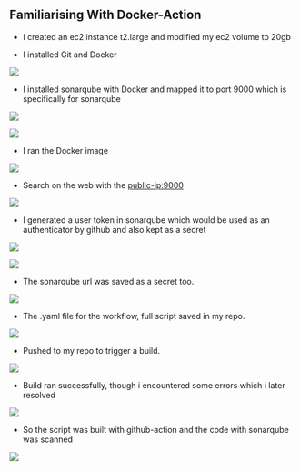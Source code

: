 ## Familiarising With Docker-Action

- I created an ec2 instance t2.large and modified my ec2 volume to 20gb

- I installed Git and Docker

![](https://github.com/UzonduEgbombah/Github-Action/assets/137091610/5697429c-c706-415c-9c74-6e5b3dd9c47d)


- I installed sonarqube with Docker and mapped it to port 9000 which is specifically for sonarqube

![](https://github.com/UzonduEgbombah/Github-Action/assets/137091610/16f60afb-842e-4a50-8ecc-019e5e355417)


![](https://github.com/UzonduEgbombah/Github-Action/assets/137091610/68d7a9ef-dde9-4be3-8a51-ac7c45389b49)
 

- I ran the Docker image


![](https://github.com/UzonduEgbombah/Github-Action/assets/137091610/a1440f77-620c-4507-9c4d-93b0e46ed1ef)


- Search on the web with the <public-ip:9000> 


![](https://github.com/UzonduEgbombah/Github-Action/assets/137091610/90e4dbc0-15c0-4707-9143-2d14e97fbca8)


- I generated a user token in sonarqube which would be used as an authenticator by github and also kept as a secret  


![](https://github.com/UzonduEgbombah/Github-Action/assets/137091610/ffae7f75-1c1e-4407-976e-0075f896788a)


![](https://github.com/UzonduEgbombah/Github-Action/assets/137091610/d550b06d-c424-458f-82f1-100cf82de398)


- The sonarqube url was saved as a secret too.


![](https://github.com/UzonduEgbombah/Github-Action/assets/137091610/9a6575aa-d5bf-4d18-ad92-273fd2d43150)


- The .yaml file for the workflow, full script saved in my repo.


![](https://github.com/UzonduEgbombah/Github-Action/assets/137091610/950a41a9-3f48-487b-9118-65b296bb4dd8)


- Pushed to my repo to trigger a build.


![](https://github.com/UzonduEgbombah/Github-Action/assets/137091610/ae01a416-bc59-4a71-a069-b01a21441cc8)



- Build ran successfully, though i encountered some errors which i later resolved


![](https://github.com/UzonduEgbombah/Github-Action/assets/137091610/be392b71-0e9c-46fa-8554-84443e72bf8e)


- So the script was built with github-action and the code with sonarqube was scanned 


![](https://github.com/UzonduEgbombah/Github-Action/assets/137091610/9af5224f-9f02-46e0-aceb-fae5ba13e38c)



